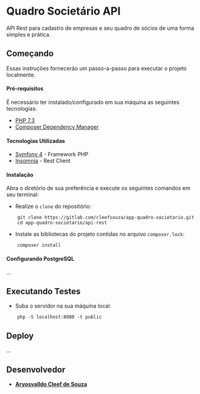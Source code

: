 # Quadro Societário API  
API Rest para cadastro de empresas e seu quadro de sócios de uma forma simples e prática.  
  
## Começando  
Essas instruções fornecerão um passo-a-passo para executar o projeto localmente.  
  
#### Pré-requisitos  
É necessário ter instalado/configurado em sua máquina as seguintes tecnologias:  
* [PHP 7.3](https://www.php.net/docs.php)  
* [Composer Dependency Manager](https://getcomposer.org/)

#### Tecnologias Utilizadas  
  
* [Symfony 4]([https://symfony.com/doc/4.0/setup.html](https://symfony.com/doc/4.0/setup.html)) - Framework PHP  
* [Insomnia](https://insomnia.rest/) - Rest Client
  
#### Instalação
Abra o diretório de sua preferência e execute os seguintes comandos em seu terminal:  

* Realize o `clone` do repositório:
```
    git clone https://gitlab.com/cleefsouza/app-quadro-societario.git
    cd app-quadro-societario/api-rest
```

* Instale as bibliotecas do projeto contidas no arquivo `composer.lock`:
```
    composer install
```

#### Configurando PostgreSQL 

...

## Executando Testes

* Suba o servidor na sua máquina local:
```
    php -S localhost:8080 -t public
```
  
## Deploy

...


## Desenvolvedor
  
* [**Aryosvalldo Cleef de Souza**](https://www.linkedin.com/in/aryosvalldo-cleef/) 